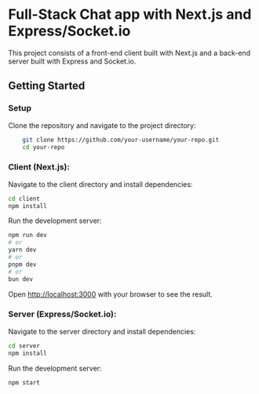 # Full-Stack Chat app with Next.js and Express/Socket.io

This project consists of a front-end client built with Next.js and a back-end server built with Express and Socket.io.

## Getting Started

### Setup

Clone the repository and navigate to the project directory:

```bash
	git clone https://github.com/your-username/your-repo.git
	cd your-repo
```

### Client (Next.js):

Navigate to the client directory and install dependencies:

```bash
cd client
npm install
```

Run the development server:

```bash
npm run dev
# or
yarn dev
# or
pnpm dev
# or
bun dev
```

Open [http://localhost:3000](http://localhost:3000) with your browser to see the result.

### Server (Express/Socket.io):

Navigate to the server directory and install dependencies:

```bash
cd server
npm install
```

Run the development server:

```bash
npm start
```
